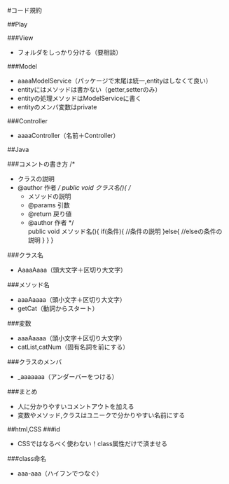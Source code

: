 #コード規約

##Play

###View
- フォルダをしっかり分ける（要相談）

###Model
- aaaaModelService（パッケージで末尾は統一,entityはしなくて良い）
- entityにはメソッドは書かない（getter,setterのみ）
- entityの処理メソッドはModelServiceに書く
- entityのメンバ変数はprivate

###Controller
- aaaaController（名前＋Controller）


##Java

###コメントの書き方
/*
*	クラスの説明
*	@author 作者
*/
public void クラス名(){
	/*
	*	メソッドの説明
	*	@params 引数
	*	@return 戻り値
	*	@author 作者
	*/	
	public void メソッド名(){
		if(条件){
			//条件の説明
		}else{
			//elseの条件の説明
		}
	}
}

###クラス名
- AaaaAaaa（頭大文字＋区切り大文字）

###メソッド名
- aaaAaaaa（頭小文字＋区切り大文字）
- getCat（動詞からスタート）

###変数
- aaaAaaaa（頭小文字＋区切り大文字）
- catList,catNum（固有名詞を前にする）

###クラスのメンバ
- _aaaaaaa（アンダーバーをつける）

###まとめ
- 人に分かりやすいコメントアウトを加える
- 変数やメソッド,クラスはユニークで分かりやすい名前にする


##html,CSS
###id
- CSSではなるべく使わない！class属性だけで済ませる

###class命名
- aaa-aaa（ハイフンでつなぐ）

